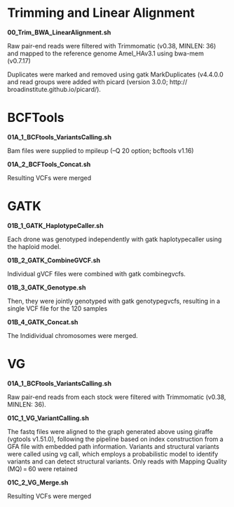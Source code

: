 # Trimming and Linear Alignment

**00_Trim_BWA_LinearAlignment.sh**

Raw pair-end reads were filtered with Trimmomatic (v0.38, MINLEN: 36) and mapped to the reference genome Amel_HAv3.1 using bwa-mem (v0.7.17) 

Duplicates were marked and removed using gatk MarkDuplicates (v4.4.0.0 and read groups were added with picard (version 3.0.0; http:// broadinstitute.github.io/picard/). 

# BCFTools

**01A_1_BCFtools_VariantsCalling.sh**

Bam files were supplied to mpileup (–Q 20 option; bcftools v1.16)

**01A_2_BCFTools_Concat.sh**

Resulting VCFs were merged

# GATK

**01B_1_GATK_HaplotypeCaller.sh**

Each drone was genotyped independently with gatk haplotypecaller using the haploid model. 

**01B_2_GATK_CombineGVCF.sh**

Individual gVCF files were combined with gatk combinegvcfs. 

**01B_3_GATK_Genotype.sh**

Then, they were jointly genotyped with gatk genotypegvcfs, resulting in a single VCF file for the 120 samples

**01B_4_GATK_Concat.sh**

The Indidividual chromosomes were merged.

# VG
**01A_1_BCFtools_VariantsCalling.sh**

Raw pair-end reads from each stock were filtered with Trimmomatic (v0.38, MINLEN: 36). 

**01C_1_VG_VariantCalling.sh**

The fastq files were aligned to the graph generated above using giraffe (vgtools v1.51.0), following the pipeline based on index construction from a GFA file with embedded path information. Variants and structural variants were called using vg call, which employs a probabilistic model to identify variants and can detect structural variants. Only reads with Mapping Quality (MQ) = 60 were retained

**01C_2_VG_Merge.sh**

Resulting VCFs were merged


